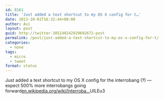 ```yaml
---
id: 8161
title: 'Just added a text shortcut to my OS X config for t…'
date: 2013-10-01T16:32:44+00:00
author: Avi
layout: post
guid: http://twitter-385140242929692672-post
permalink: /post/just-added-a-text-shortcut-to-my-os-x-config-for-t/
categories:
  - none
tags:
  - micro
  - tweet
format: status
---
```

Just added a text shortcut to my OS X config for the interrobang (‽) — expect 500% more interrobangs going forward[en.wikipedia.org/wiki/Interroba…](http://en.wikipedia.org/wiki/Interrobang)UlLEu3